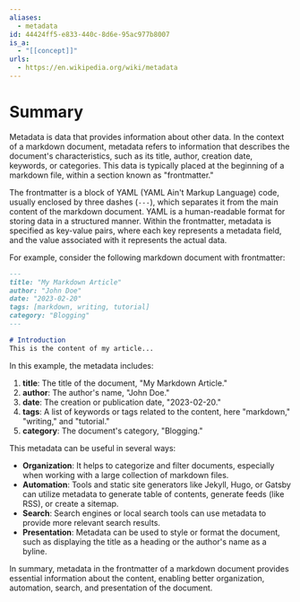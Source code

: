 ```yaml
---
aliases:
  - metadata
id: 44424ff5-e833-440c-8d6e-95ac977b8007
is_a:
  - "[[concept]]"
urls:
  - https://en.wikipedia.org/wiki/metadata
---
```

# Summary
Metadata is data that provides information about other data. In the context of a markdown document, metadata refers to information that describes the document's characteristics, such as its title, author, creation date, keywords, or categories. This data is typically placed at the beginning of a markdown file, within a section known as "frontmatter."

The frontmatter is a block of YAML (YAML Ain't Markup Language) code, usually enclosed by three dashes (```---```), which separates it from the main content of the markdown document. YAML is a human-readable format for storing data in a structured manner. Within the frontmatter, metadata is specified as key-value pairs, where each key represents a metadata field, and the value associated with it represents the actual data.

For example, consider the following markdown document with frontmatter:

```markdown
---
title: "My Markdown Article"
author: "John Doe"
date: "2023-02-20"
tags: [markdown, writing, tutorial]
category: "Blogging"
---

# Introduction
This is the content of my article...
```

In this example, the metadata includes:

1. **title**: The title of the document, "My Markdown Article."
2. **author**: The author's name, "John Doe."
3. **date**: The creation or publication date, "2023-02-20."
4. **tags**: A list of keywords or tags related to the content, here "markdown," "writing," and "tutorial."
5. **category**: The document's category, "Blogging."

This metadata can be useful in several ways:

- **Organization**: It helps to categorize and filter documents, especially when working with a large collection of markdown files.
- **Automation**: Tools and static site generators like Jekyll, Hugo, or Gatsby can utilize metadata to generate table of contents, generate feeds (like RSS), or create a sitemap.
- **Search**: Search engines or local search tools can use metadata to provide more relevant search results.
- **Presentation**: Metadata can be used to style or format the document, such as displaying the title as a heading or the author's name as a byline.

In summary, metadata in the frontmatter of a markdown document provides essential information about the content, enabling better organization, automation, search, and presentation of the document.
